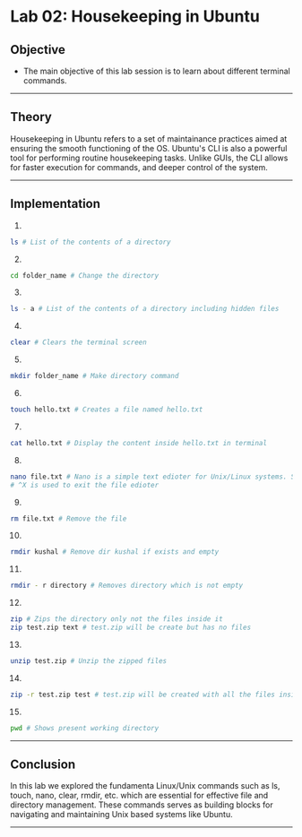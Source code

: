 # Lab 02: Housekeeping in Ubuntu

## Objective
- The main objective of this lab session is to learn about different terminal commands.

---

## Theory
Housekeeping in Ubuntu refers to a set of maintainance practices aimed at ensuring the smooth functioning of the OS. Ubuntu's CLI is also a powerful tool for performing routine housekeeping tasks. Unlike GUIs, the CLI allows for faster execution for commands, and deeper control of the system.

---

## Implementation

1. 
```bash
ls # List of the contents of a directory
```

2. 
```bash
cd folder_name # Change the directory
```

3. 
```bash
ls - a # List of the contents of a directory including hidden files
```

4. 
```bash
clear # Clears the terminal screen
```

5. 
```bash
mkdir folder_name # Make directory command
```

6. 
```bash
touch hello.txt # Creates a file named hello.txt
```

7. 
```bash
cat hello.txt # Display the content inside hello.txt in terminal
```

8. 
```bash
nano file.txt # Nano is a simple text edioter for Unix/Linux systems. So, it creates a file and open as well.
# ^X is used to exit the file edioter
```

9. 
```bash
rm file.txt # Remove the file
```

10. 
```bash
rmdir kushal # Remove dir kushal if exists and empty
```

11. 
```bash
rmdir - r directory # Removes directory which is not empty
```

12. 
```bash
zip # Zips the directory only not the files inside it
zip test.zip text # test.zip will be create but has no files
```

13. 
```bash
unzip test.zip # Unzip the zipped files
```

14. 
```bash
zip -r test.zip test # test.zip will be created with all the files inside test directory.
```

15. 
```bash
pwd # Shows present working directory
```

---

## Conclusion
In this lab we explored the fundamenta Linux/Unix commands such as ls, touch, nano, clear, rmdir, etc. which are essential for effective file and directory management. These commands serves as building blocks for navigating and maintaining Unix based systems like Ubuntu.

---
